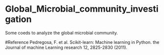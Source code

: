 # Global_Microbial_community_investigation
Some coeds to analyze the global microbial community.

#Reference
Pedregosa, F. et al. Scikit-learn: Machine learning in Python. the Journal of machine Learning research 12, 2825-2830 (2011).
